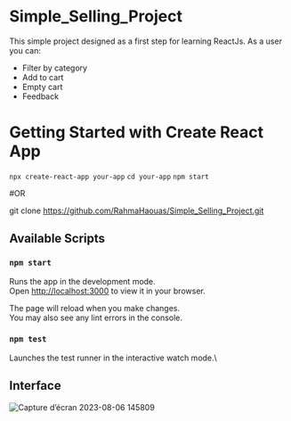 # Simple_Selling_Project
This simple project designed as a first step for learning ReactJs.
As a user you can: 
* Filter by category
* Add to cart
* Empty cart
* Feedback
# Getting Started with Create React App

`npx create-react-app your-app`
`cd your-app`
`npm start`

#OR

git clone https://github.com/RahmaHaouas/Simple_Selling_Project.git

## Available Scripts

### `npm start`

Runs the app in the development mode.\
Open [http://localhost:3000](http://localhost:3000) to view it in your browser.

The page will reload when you make changes.\
You may also see any lint errors in the console.

### `npm test`

Launches the test runner in the interactive watch mode.\

## Interface
![Capture d’écran 2023-08-06 145809](https://github.com/RahmaHaouas/Simple_Selling_Project/assets/93491702/41e9761b-bf97-44ec-ba44-f8e67bcf2a0b)
